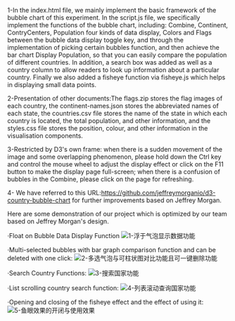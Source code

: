 1-In the index.html file, we mainly implement the basic framework of the bubble chart of this experiment. In the script.js file, we specifically implement the functions of the bubble chart, including: Combine, Continent, ContryCenters, Population four kinds of data display, Colors and Flags between the bubble data display toggle key, and through the implementation of picking certain bubbles function, and then achieve the bar chart Display Population, so that you can easily compare the population of different countries. In addition, a search box was added as well as a country column to allow readers to look up information about a particular country. Finally we also added a fisheye function via fisheye.js which helps in displaying small data points.

2-Presentation of other documents:The flags.zip stores the flag images of each country, the continent-names.json stores the abbreviated names of each state, the countries.csv file stores the name of the state in which each country is located, the total population, and other information, and the styles.css file stores the position, colour, and other information in the visualisation components.

3-Restricted by D3's own frame: when there is a sudden movement of the image and some overlapping phenomenon, please hold down the Ctrl key and control the mouse wheel to adjust the display effect or click on the F11 button to make the display page full-screen; when there is a confusion of bubbles in the Combine, please click on the page for refreshing.

4- We have referred to this URL:https://github.com/jeffreymorganio/d3-country-bubble-chart for further improvements based on Jeffrey Morgan.

Here are some demonstration of our project which is optimized by our team based on Jeffrey Morgan's design.

·Float on Bubble Data Display Function
![1-浮于气泡显示数据功能](https://github.com/WEllin06/A-Bubble-Chart-With-Tremendous-Function-/assets/131169223/1d85ed8f-9a79-45cf-8812-d24fd3690421)


·Multi-selected bubbles with bar graph comparison function and can be deleted with one click:
![2-多选气泡与可柱状图对比功能且可一键删除功能](https://github.com/WEllin06/A-Bubble-Chart-With-Tremendous-Function-/assets/131169223/4280520c-17b9-471c-93b8-59baf71e79c4)


·Search Country Functions:
![3-搜索国家功能](https://github.com/WEllin06/A-Bubble-Chart-With-Tremendous-Function-/assets/131169223/b783b41d-e61b-4eaa-9b90-ce421ff63d26)


·List scrolling country search function:
![4-列表滚动查询国家功能](https://github.com/WEllin06/A-Bubble-Chart-With-Tremendous-Function-/assets/131169223/d5aabb7e-8818-468d-ac3e-81aa3dc79c78)


·Opening and closing of the fisheye effect and the effect of using it:
![5-鱼眼效果的开闭与使用效果](https://github.com/WEllin06/A-Bubble-Chart-With-Tremendous-Function-/assets/131169223/787f2da4-6a55-4244-b26c-db82fd3e5a03)




